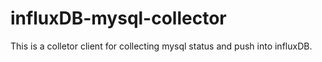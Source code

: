 # influxDB-mysql-collector
This is a colletor client for collecting mysql status and push into influxDB.
